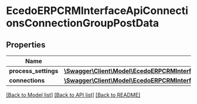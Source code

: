 # EcedoERPCRMInterfaceApiConnectionsConnectionGroupPostData

## Properties
Name | Type | Description | Notes
------------ | ------------- | ------------- | -------------
**process_settings** | [**\Swagger\Client\Model\EcedoERPCRMInterfaceApiConnectionsConnectionGroupPostDataProcessSettingsPostData**](EcedoERPCRMInterfaceApiConnectionsConnectionGroupPostDataProcessSettingsPostData.md) |  | [optional] 
**connections** | [**\Swagger\Client\Model\EcedoERPCRMInterfaceApiConnectionPostData[]**](EcedoERPCRMInterfaceApiConnectionPostData.md) |  | [optional] 

[[Back to Model list]](../README.md#documentation-for-models) [[Back to API list]](../README.md#documentation-for-api-endpoints) [[Back to README]](../README.md)


